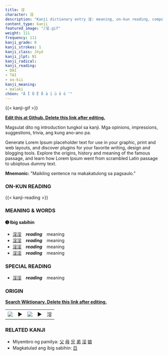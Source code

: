 ```yaml
---
title: 淫
character: 淫
description: "Kanji dictionary entry 淫: meaning, on-kun reading, compounds, origin, related kanji"
content_type: kanji
featured_image: "/淫.gif"
weight: 111
frequency: 111
kanji_grade: 0
kanji_strokes: 1
kanji_class: Jōyō
kanji_jlpt: N1
kanji_radical: 
kanji_reading: 
- DAI
- TAI
- oo-kii
kanji_meaning:
- malaki
chōon: "Ā Ī Ū Ē Ō ā ī ū ē ō ’"
---
```

[//]: # (Don't edit the line below. Kanji animated GIF code is automatically generated.)
{{< kanji-gif >}}

[//]: # (Edit below this line.)

**[Edit this at Github. Delete this link after editing.](https://github.com/tim0g/tim/tree/main/content/kanji/淫/index.md)**

Magsulat dito ng introduction tungkol sa kanji. Mga opinions, impressions, suggestions, trivia, ang kung ano-ano pa.

Generate Lorem Ipsum placeholder text for use in your graphic, print and web layouts, and discover plugins for your favorite writing, design and blogging tools. Explore the origins, history and meaning of the famous passage, and learn how Lorem Ipsum went from scrambled Latin passage to ubiqitous dummy text.
 
**Mnemonic:** "Maikling sentence na makakatulong sa pagsaulo."

### ON-KUN READING

[//]: # (Don't edit the line below. ON-KUN READING code is automatically generated.)
{{< kanji-reading >}}

### MEANING & WORDS

#### ➊ **Ibig sabihin**
  - [淫](../淫)[淫](../淫)　***reading***　meaning
  - [淫](../淫)[淫](../淫)　***reading***　meaning
  - [淫](../淫)[淫](../淫)　***reading***　meaning
  - [淫](../淫)[淫](../淫)　***reading***　meaning

### SPECIAL READING
  - [淫](../淫)[淫](../淫)　***reading***　meaning

### ORIGIN

**[Search Wiktionary. Delete this link after editing.](https://wiktionary.org/wiki/淫)**
<table class="kanji-table"><tr><td>
<img src="60px-淫-bronze.svg.png">
</td><td>▶</td><td>
<img src="60px-淫-oracle.svg.png">
</td><td>▶</td>
<td class="kanji-origin">淫</td>
</tr></table>

### RELATED KANJI
- Miyembro ng pamilya: [父](../父) [母](../母) [兄](../兄) [弟](../弟) [淫](../淫) [娘](../娘)
- Magkatulad ang ibig sabihin: [日](../日)
